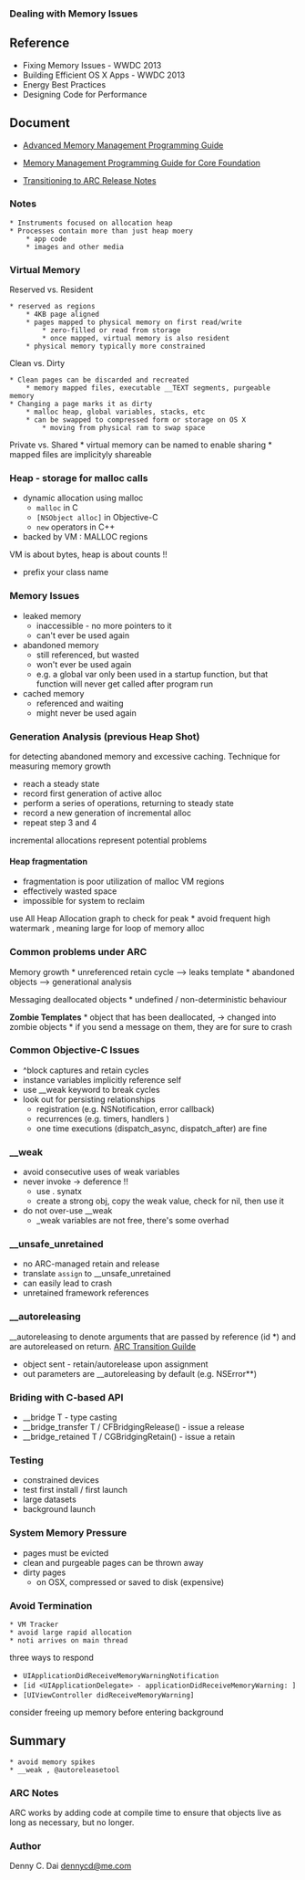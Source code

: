 ### Dealing with Memory Issues

## Reference 

* Fixing Memory Issues - WWDC 2013 
* Building Efficient OS X Apps  - WWDC 2013
* Energy Best Practices 
* Designing Code for Performance

## Document 

* [Advanced Memory Management Programming Guide](https://developer.apple.com/library/ios/documentation/Cocoa/Conceptual/MemoryMgmt/Articles/MemoryMgmt.html#//apple_ref/doc/uid/10000011i)

* [Memory Management Programming Guide for Core Foundation](https://developer.apple.com/library/ios/documentation/CoreFoundation/Conceptual/CFMemoryMgmt/CFMemoryMgmt.html#//apple_ref/doc/uid/10000127i)

* [Transitioning to ARC Release Notes](https://developer.apple.com/library/ios/releasenotes/ObjectiveC/RN-TransitioningToARC/Introduction/Introduction.html)

### Notes 
    * Instruments focused on allocation heap 
    * Processes contain more than just heap moery 
        * app code
        * images and other media    
        
        
### Virtual Memory 

Reserved vs. Resident

    * reserved as regions 
        * 4KB page aligned 
        * pages mapped to physical memory on first read/write 
            * zero-filled or read from storage 
            * once mapped, virtual memory is also resident 
        * physical memory typically more constrained 

Clean vs. Dirty

    * Clean pages can be discarded and recreated 
        * memory mapped files, executable __TEXT segments, purgeable memory 
    * Changing a page marks it as dirty
        * malloc heap, global variables, stacks, etc 
        * can be swapped to compressed form or storage on OS X
            * moving from physical ram to swap space
            
Private vs. Shared 
    * virtual memory can be named to enable sharing 
    * mapped files are implicityly shareable 
    
    
    
### Heap  - storage for malloc calls 

* dynamic allocation using malloc
    * `malloc` in C
    * `[NSObject alloc]` in Objective-C
    * `new` operators in C++
* backed by VM : MALLOC regions 

VM is about bytes, heap is about counts !!

* prefix your class name


### Memory Issues

* leaked memory 
    * inaccessible - no more pointers to it 
    * can't ever be used again
* abandoned memory 
    * still referenced, but wasted
    * won't ever be used again
    * e.g. a global var only been used in a startup function, but that function will never get called after program run 
* cached memory 
    * referenced and waiting 
    * might never be used again
    
    
### Generation Analysis (previous Heap Shot)
for detecting abandoned memory and excessive caching. Technique for measuring memory growth 

* reach a steady state
* record first generation of active alloc
* perform a series of operations, returning to steady state
* record a new generation of incremental alloc
* repeat step 3 and 4

incremental allocations represent potential problems 


#### Heap fragmentation 
* fragmentation is poor utilization of malloc VM regions 
* effectively wasted space
* impossible for system to reclaim

use All Heap Allocation graph to check for peak 
    * avoid frequent high watermark , meaning large for loop of memory alloc 
    
    
### Common problems under ARC
    
Memory growth
    * unreferenced retain cycle --> leaks template
    * abandoned objects --> generational analysis 

Messaging deallocated objects 
    * undefined / non-deterministic behaviour 

__Zombie Templates__
    * object that has been deallocated, -> changed into zombie objects
    * if you send a message on them, they are for sure to crash 
    

### Common Objective-C Issues 

* ^block captures and retain cycles 
* instance variables implicitly reference self 
* use __weak keyword to break cycles 
* look out for persisting relationships 
    * registration (e.g. NSNotification, error callback)
    * recurrences (e.g. timers, handlers )
    * one time executions (dispatch_async, dispatch_after) are fine



### __weak

* avoid consecutive uses of weak variables 
* never invoke -> deference !!
    * use . synatx
    * create a strong obj, copy the weak value, check for nil, then use it 
* do not over-use __weak 
    * _weak variables are not free, there's some overhad 
    
### __unsafe_unretained 

* no ARC-managed retain and release 
* translate `assign` to __unsafe_unretained 
* can easily lead to crash 
* unretained framework references 

### __autoreleasing 

__autoreleasing to denote arguments that are passed by reference (id *) and are autoreleased on return. [ARC Transition Guilde](http://developer.apple.com/library/mac/#releasenotes/ObjectiveC/RN-TransitioningToARC/Introduction/Introduction.html)


* object sent - retain/autorelease upon assignment 
* out parameters are __autoreleasing by default (e.g. NSError**)

### Briding with C-based API 

* __bridge T - type casting 
* __bridge_transfer T / CFBridgingRelease() - issue a release 
* __bridge_retained T / CGBridgingRetain() - issue a retain


### Testing 
* constrained devices 
* test first install  / first launch 
* large datasets 
* background launch 


### System Memory Pressure 
 * pages must be evicted 
 * clean and purgeable pages can be thrown away 
 * dirty pages 
    * on OSX, compressed or saved to disk (expensive)
 
### Avoid Termination
    * VM Tracker 
    * avoid large rapid allocation
    * noti arrives on main thread 
    
three ways to respond 

* `UIApplicationDidReceiveMemoryWarningNotification`
* `[id <UIApplicationDelegate> - applicationDidReceiveMemoryWarning: ]`
* `[UIViewController didReceiveMemoryWarning]`

consider freeing up memory before entering background 

## Summary 
    * avoid memory spikes
    * __weak , @autoreleasetool


### ARC Notes

ARC works by adding code at compile time to ensure that objects live as long as necessary, but no longer.

### Author 
Denny C. Dai <dennycd@me.com>
